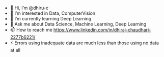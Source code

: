 - 👋 Hi, I’m @dhiru-c
- 👀 I’m interested in Data, ComputerVision
- 🌱 I’m currently learning  Deep Learning
- 💬 Ask me about Data Science, Machine Learning, Deep Learning
- 📫 How to reach me https://www.linkedin.com/in/dhiraj-chaudhari-2277b6221/
- ⚡ Errors using inadequate data are much less than those using no data at all
<!---
dhiru-c/dhiru-c is a ✨ special ✨ repository because its `README.md` (this file) appears on your GitHub profile.
You can click the Preview link to take a look at your changes.
--->
